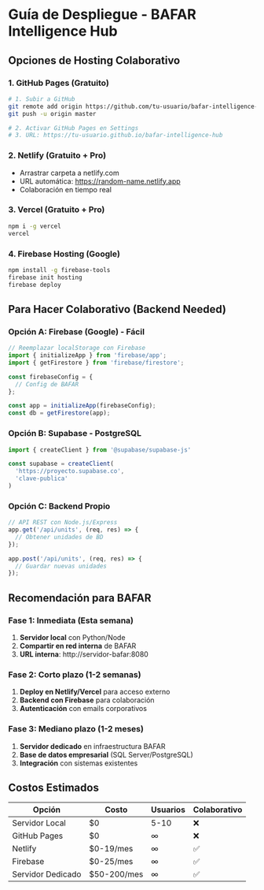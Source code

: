 # Guía de Despliegue - BAFAR Intelligence Hub

## Opciones de Hosting Colaborativo

### 1. **GitHub Pages** (Gratuito)
```bash
# 1. Subir a GitHub
git remote add origin https://github.com/tu-usuario/bafar-intelligence-hub.git
git push -u origin master

# 2. Activar GitHub Pages en Settings
# 3. URL: https://tu-usuario.github.io/bafar-intelligence-hub
```

### 2. **Netlify** (Gratuito + Pro)
- Arrastrar carpeta a netlify.com
- URL automática: https://random-name.netlify.app
- Colaboración en tiempo real

### 3. **Vercel** (Gratuito + Pro)
```bash
npm i -g vercel
vercel
```

### 4. **Firebase Hosting** (Google)
```bash
npm install -g firebase-tools
firebase init hosting
firebase deploy
```

## Para Hacer Colaborativo (Backend Needed)

### Opción A: Firebase (Google) - Fácil
```javascript
// Reemplazar localStorage con Firebase
import { initializeApp } from 'firebase/app';
import { getFirestore } from 'firebase/firestore';

const firebaseConfig = {
  // Config de BAFAR
};

const app = initializeApp(firebaseConfig);
const db = getFirestore(app);
```

### Opción B: Supabase - PostgreSQL
```javascript
import { createClient } from '@supabase/supabase-js'

const supabase = createClient(
  'https://proyecto.supabase.co',
  'clave-publica'
)
```

### Opción C: Backend Propio
```javascript
// API REST con Node.js/Express
app.get('/api/units', (req, res) => {
  // Obtener unidades de BD
});

app.post('/api/units', (req, res) => {
  // Guardar nuevas unidades
});
```

## Recomendación para BAFAR

### Fase 1: Inmediata (Esta semana)
1. **Servidor local** con Python/Node
2. **Compartir en red interna** de BAFAR
3. **URL interna**: http://servidor-bafar:8080

### Fase 2: Corto plazo (1-2 semanas)
1. **Deploy en Netlify/Vercel** para acceso externo
2. **Backend con Firebase** para colaboración
3. **Autenticación** con emails corporativos

### Fase 3: Mediano plazo (1-2 meses)
1. **Servidor dedicado** en infraestructura BAFAR
2. **Base de datos empresarial** (SQL Server/PostgreSQL)
3. **Integración** con sistemas existentes

## Costos Estimados

| Opción | Costo | Usuarios | Colaborativo |
|--------|-------|----------|--------------|
| Servidor Local | $0 | 5-10 | ❌ |
| GitHub Pages | $0 | ∞ | ❌ |
| Netlify | $0-19/mes | ∞ | ✅ |
| Firebase | $0-25/mes | ∞ | ✅ |
| Servidor Dedicado | $50-200/mes | ∞ | ✅ |